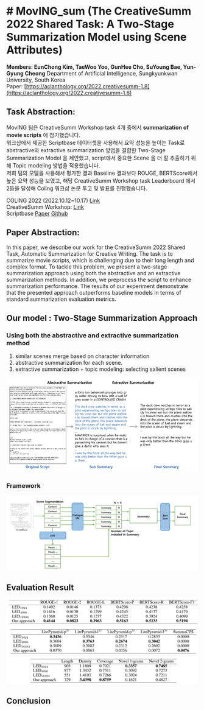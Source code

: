 # # MovING_sum (The CreativeSumm 2022 Shared Task: A Two-Stage Summarization Model using Scene Attributes)
**Members: EunChong Kim, TaeWoo Yoo, GunHee Cho, SuYoung Bae, Yun-Gyung Cheong**
Department of Artificial Intelligence, Sungkyunkwan University, South Korea  
Paper: [https://aclanthology.org/2022.creativesumm-1.8](https://aclanthology.org/2022.creativesumm-1.8)

## Task Abstraction: 
MovING 팀은 CreativeSumm Workshop task 4개 중에서 **summarization of movie scripts** 에 참가했습니다.  
워크샵에서 제공한 Scriptbase 데이터셋을 사용해서 요약 성능을 높이는 Task로  abstractive와 extractive summarization 방법을 결합한 Two-Stage Summarization Model 을 제안했고, script에서 중요한 Scene 을 더 잘 추출하기 위해 Topic modeling 방법을 적용했습니다.  
저희 팀의 모델을 사용해서 평가한 결과 Baseline 결과보다 ROUGE, BERTScore에서 높은 요약 성능을 보였고, 해당 CreativeSumm Workshop task Leaderboard 에서 2등을 달성해 Coling 워크샵 논문 투고 및 발표를 진행했습니다.  

COLING 2022 (2022.10.12~10.17) [Link](https://coling2022.org/)  
CreativeSumm Workshop: [Link](https://creativesumm.github.io/sharedtask)  
Scriptbase [Paper](https://aclanthology.org/N15-1113/)   [Github](https://github.com/EdinburghNLP/scriptbase)

## Paper Abstraction: 
In this paper, we describe our work for the CreativeSumm 2022 Shared Task, Automatic Summarization for Creative Writing. The task is to summarize movie scripts, which is challenging due to their long length and complex format. To tackle this problem, we present a two-stage summarization approach using both the abstractive and an extractive summarization methods. In addition, we preprocess the script to enhance summarization performance. The results of our experiment demonstrate that the presented approach outperforms baseline models in terms of standard summarization evaluation metrics.

## Our model : Two-Stage Summarization Approach
### Using both the abstractive and extractive summarization method
1. similar scenes merge based on character information
2. abstractive summarization for each scene.
3. extractive summarization + topic modeling: selecting salient scenes

![enter image description here](https://github.com/BaeSuyoung/MovING_sum/blob/main/image/pic1.png)


### Framework

![enter image description here](https://github.com/BaeSuyoung/MovING_sum/blob/main/image/pic2.png)


## Evaluation Result

![enter image description here](https://github.com/BaeSuyoung/MovING_sum/blob/main/image/pic3.png)


## Conclusion
